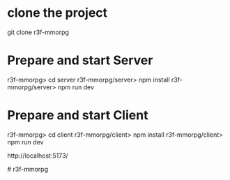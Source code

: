 # clone the project
git clone [<github-url>](https://github.com/huchnet/r3f-mmorpg.git) r3f-mmorpg

# Prepare and start Server
r3f-mmorpg>         cd server
r3f-mmorpg/server>  npm install
r3f-mmorpg/server>  npm run dev


# Prepare and start Client
r3f-mmorpg>         cd client
r3f-mmorpg/client>  npm install
r3f-mmorpg/client>  npm run dev


http://localhost:5173/



#   r 3 f - m m o r p g 
 
 